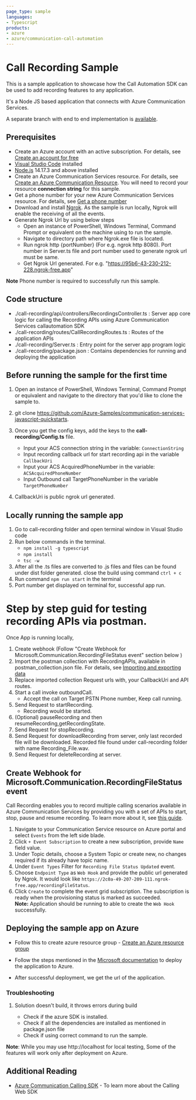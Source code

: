 ```yaml
---
page_type: sample
languages:
- Typescript
products:
- azure
- azure/communication-call-automation
---
```


# Call Recording Sample

This is a sample application to showcase how the Call Automation SDK can be used to add recording features to any application.

It's a Node JS based application that connects with Azure Communication Services.

A separate branch with end to end implementation is [available](https://github.com/Azure-Samples/communication-services-web-calling-hero/tree/public-preview).

## Prerequisites

- Create an Azure account with an active subscription. For details, see [Create an account for free](https://azure.microsoft.com/free/)
- [Visual Studio Code](https://code.visualstudio.com/download) installed
- [Node.js](https://nodejs.org/en/download) 14.17.3 and above installed
- Create an Azure Communication Services resource. For details, see [Create an Azure Communication Resource](https://docs.microsoft.com/azure/communication-services/quickstarts/create-communication-resource). You will need to record your resource **connection string** for this sample.
- Get a phone number for your new Azure Communication Services resource. For details, see [Get a phone number](https://learn.microsoft.com/en-us/azure/communication-services/quickstarts/telephony/get-phone-number?tabs=windows&pivots=platform-azp)
- Download and install [Ngrok](https://www.ngrok.com/download). As the sample is run locally, Ngrok will enable the receiving of all the events.
- Generate Ngrok Url by using below steps
	- Open an instance of PowerShell, Windows Terminal, Command Prompt or equivalent on the machine using to run the sample.
	- Navigate to directory path where Ngrok.exe file is located.
	- Run ngrok http {portNumber} (For e.g. ngrok http 8080). Port number in Server.ts file and port number used to generate ngrok url must be same.
	- Get Ngrok Url generated. For e.g. "https://95b6-43-230-212-228.ngrok-free.app"
	
**Note** Phone number is required to successfully run this sample.


## Code structure

- ./call-recording/api/controllers/RecordingsController.ts : Server app core logic for calling the Recording APIs using Azure Communication Services callautomation SDK
- ./call-recording/routes/CallRecordingRoutes.ts : Routes of the application APIs
- ./call-recording/Server.ts : Entry point for the server app program logic
- ./call-recording/package.json : Contains dependencies for running and deploying the application

## Before running the sample for the first time

1. Open an instance of PowerShell, Windows Terminal, Command Prompt or equivalent and navigate to the directory that you'd like to clone the sample to.
2. git clone https://github.com/Azure-Samples/communication-services-javascript-quickstarts.
3. Once you get the config keys, add the keys to the **call-recording/Config.ts**  file.
	- Input your ACS connection string in the variable: `ConnectionString`
	- Input recording callback url for start recording api in the variable `CallbackUri`
	- Input your ACS AcquiredPhoneNumber in the variable: `ACSAcquiredPhoneNumber`
	- Input Outbound call TargetPhoneNumber in the variable `TargetPhoneNumber`

4. CallbackUri is public ngrok url generated.

## Locally running the sample app

1. Go to call-recording folder and open terminal window in Visual Studio code
2. Run below commands in the terminal.
	- `npm install -g typescript` 
	- `npm install`
	- `tsc -w` 
3. After all the .ts files are converted to .js files and files can be found under dist folder generated. close the build using command `ctrl + c`
4. Run command `npm run start` in the terminal
5. Port number get displayed on terminal for, successful app run.

# Step by step guid for testing recording APIs via postman.

Once App is running locally,
1. Create webhook (Follow "Create Webhook for Microsoft.Communication.RecordingFileStatus event" section below )
2. Import the postman collection with RecordingAPIs, available in postman_collection.json file. For details, see [Importing and exporting data](https://learning.postman.com/docs/getting-started/importing-and-exporting-data/)
3. Replace imported collection Request urls with, your CallbackUri and API routes.
4. Start a call invoke outboundCall. 
	- Accept the call on Target PSTN Phone number, Keep call running.
5. Send Request to startRecording.
	- Recording would be started.
6. (Optional) pauseRecording and then resumeRecording,getRecordingState.
7. Send Request for stopRecording.
8. Send Request for downloadRecording from server, only last recorded file will be downloaded. Recorded file found under call-recording folder with name Recording_File.wav.
9. Send Request for deleteRecording at server.

## Create Webhook for Microsoft.Communication.RecordingFileStatus event
Call Recording enables you to record multiple calling scenarios available in Azure Communication Services by providing you with a set of APIs to start, stop, pause and resume recording. To learn more about it, see [this guide](https://learn.microsoft.com/en-us/azure/communication-services/concepts/voice-video-calling/call-recording). 
1. Navigate to your Communication Service resource on Azure portal and select `Events` from the left side blade.
2. Click `+ Event Subscription` to create a new subscription, provide `Name` field value. 
3. Under Topic details, choose a System Topic or create new, no changes required if its already have topic name.  
4. Under `Event Types` Filter for `Recording File Status Updated` event. 
5. Choose `Endpoint Type` as `Web Hook` and provide the public url generated by Ngrok. It would look like `https://2c0a-49-207-209-111.ngrok-free.app/recordingFileStatus`.  
6. Click `Create` to complete the event grid subscription. The subscription is ready when the provisioning status is marked as succeeded.  
**Note:** Application should be running to able to create the `Web Hook` successfully. 

## Deploying the sample app on Azure

- Follow this to create azure resource group - [Create an Azure resource group](https://docs.microsoft.com/azure/azure-resource-manager/management/manage-resource-groups-portal)

- Follow the steps mentioned in the [Microsoft documentation](https://docs.microsoft.com/azure/developer/javascript/how-to/deploy-web-app)
to deploy the application to Azure.

- After successful deployment, we get the url of the application.

### Troubleshooting

1. Solution doesn't build, it throws errors during build

	- Check if the azure SDK is installed.
	- Check if all the dependencies are installed as mentioned in package.json file
	- Check if using correct command to run the sample.

**Note**: While you may use http://localhost for local testing, Some of the features will work only after deployment on Azure.

## Additional Reading

- [Azure Communication Calling SDK](https://docs.microsoft.com/azure/communication-services/concepts/voice-video-calling/calling-sdk-features) - To learn more about the Calling Web SDK
